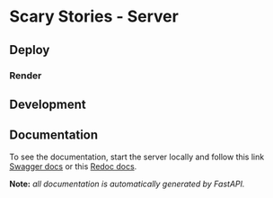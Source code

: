 # Scary Stories - Server

## Deploy

### Render

## Development

## Documentation

To see the documentation, start the server locally and follow this link [Swagger docs](http://127.0.0.1:8000/docs) or
this [Redoc docs](http://127.0.0.1:8000/redoc).

**Note:** _all documentation is automatically generated by FastAPI._

